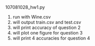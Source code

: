 107081028_hw1.py
1. run with Wine.csv
2. will output train.csv and test.csv
3. will print accuracy of question 2
4. will plot one figure for question 3
5. will print 4 accuracies for question 4